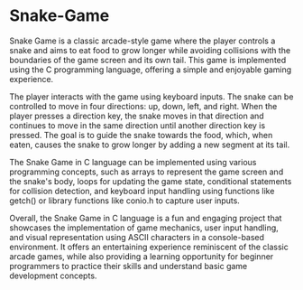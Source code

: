 # Snake-Game
Snake Game is a classic arcade-style game where the player controls a snake and aims to eat food to grow longer while avoiding collisions with the boundaries of the game screen and its own tail. This game is implemented using the C programming language, offering a simple and enjoyable gaming experience.

The player interacts with the game using keyboard inputs. The snake can be controlled to move in four directions: up, down, left, and right. When the player presses a direction key, the snake moves in that direction and continues to move in the same direction until another direction key is pressed. The goal is to guide the snake towards the food, which, when eaten, causes the snake to grow longer by adding a new segment at its tail.

The Snake Game in C language can be implemented using various programming concepts, such as arrays to represent the game screen and the snake's body, loops for updating the game state, conditional statements for collision detection, and keyboard input handling using functions like getch() or library functions like conio.h to capture user inputs.

Overall, the Snake Game in C language is a fun and engaging project that showcases the implementation of game mechanics, user input handling, and visual representation using ASCII characters in a console-based environment. It offers an entertaining experience reminiscent of the classic arcade games, while also providing a learning opportunity for beginner programmers to practice their skills and understand basic game development concepts.

